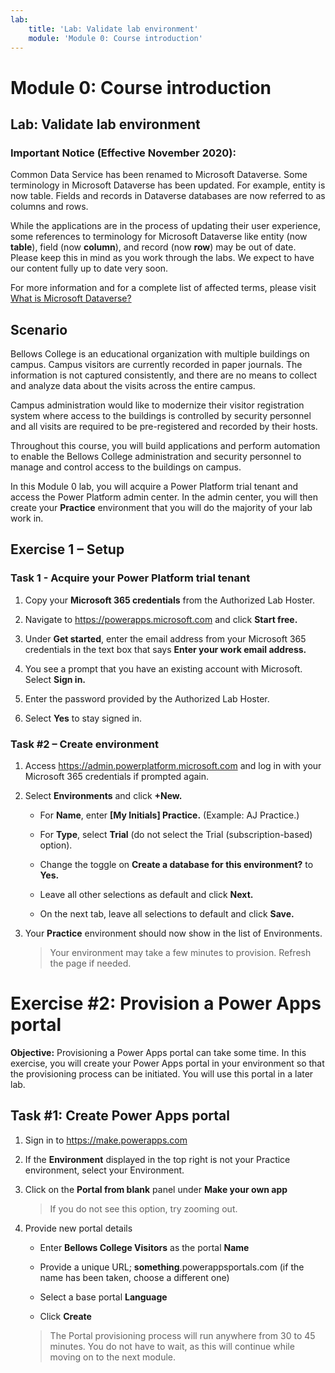 ```yaml
---
lab:
    title: 'Lab: Validate lab environment'
    module: 'Module 0: Course introduction'
---
```


Module 0: Course introduction
=================================

## Lab: Validate lab environment

### Important Notice (Effective November 2020):
Common Data Service has been renamed to Microsoft Dataverse. Some terminology in Microsoft Dataverse has been updated. For example, entity is now table. Fields and records in Dataverse databases are now referred to as columns and rows.

While the applications are in the process of updating their user experience, some references to terminology for Microsoft Dataverse like entity (now **table**), field (now **column**), and record (now **row**) may be out of date. Please keep this in mind as you work through the labs. We expect to have our content fully up to date very soon. 

For more information and for a complete list of affected terms, please visit [What is Microsoft Dataverse?](https://docs.microsoft.com/en-us/powerapps/maker/common-data-service/data-platform-intro#terminology-updates)

Scenario
--------

Bellows College is an educational organization with multiple buildings on campus. Campus visitors are currently recorded in paper journals. The information is not captured consistently, and there are no means to collect and analyze data about the visits across the entire campus.

Campus administration would like to modernize their visitor registration system where access to the buildings is controlled by security personnel and all visits are required to be pre-registered and recorded by their hosts.

Throughout this course, you will build applications and perform automation to enable the Bellows College administration and security personnel to manage and control access to the buildings on campus.

In this Module 0 lab, you will acquire a Power Platform trial tenant and access the Power Platform admin center. In the admin center, you will then create your **Practice** environment that you will do the majority of your lab work in.

## Exercise 1 – Setup

### Task 1 - Acquire your Power Platform trial tenant

1. Copy your **Microsoft 365 credentials** from the Authorized Lab Hoster.

2. Navigate to <https://powerapps.microsoft.com> and click **Start free.**

3. Under **Get started**, enter the email address from your Microsoft 365 credentials in the text box that says **Enter your work email address.**

4. You see a prompt that you have an existing account with Microsoft. Select **Sign in.**

5. Enter the password provided by the Authorized Lab Hoster. 

6. Select **Yes** to stay signed in.

### Task \#2 – Create environment

1.  Access <https://admin.powerplatform.microsoft.com> and log in with your Microsoft 365 credentials if prompted again.

2. Select **Environments** and click **+New.**

    - For **Name**, enter **[My Initials] Practice.** (Example: AJ Practice.)
    
    - For **Type**, select **Trial** (do not select the Trial (subscription-based) option).
    
    - Change the toggle on **Create a database for this environment?** to **Yes.**
    
    - Leave all other selections as default and click **Next.**
    
    - On the next tab, leave all selections to default and click **Save.**

3. Your **Practice** environment should now show in the list of Environments. 

    > Your environment may take a few minutes to provision. Refresh the page if needed.

# Exercise \#2: Provision a Power Apps portal

**Objective:** Provisioning a Power Apps portal can take some time. In this exercise, you will create your Power Apps portal in your environment so that the provisioning process can be initiated. You will use this portal in a later lab.

## Task \#1: Create Power Apps portal

1.  Sign in to <https://make.powerapps.com>

2.  If the **Environment** displayed in the top right is not your Practice environment, select your Environment.

3.  Click on the **Portal from blank** panel under **Make your own app**

    > If you do not see this option, try zooming out.

4.  Provide new portal details

    -   Enter **Bellows College Visitors** as the portal **Name**

    -   Provide a unique URL; **something**.powerappsportals.com (if the name has been taken, choose a different one)

    -   Select a base portal **Language**

    -   Click **Create**

    > The Portal provisioning process will run anywhere from 30 to 45 minutes. You do not have to wait, as this will continue while moving on to the next module.

